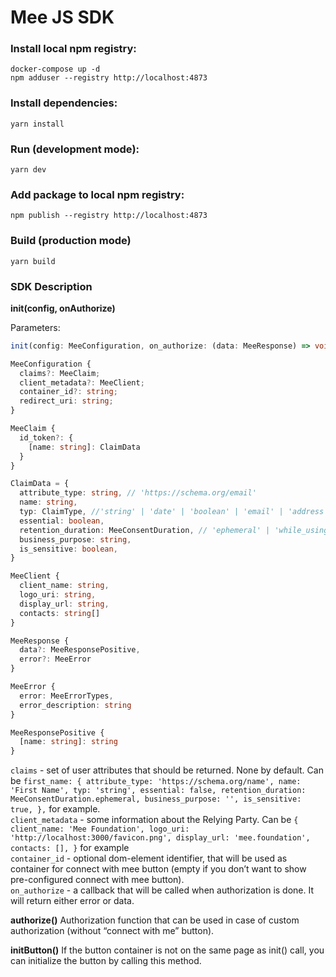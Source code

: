 # Mee JS SDK

### Install local npm registry:
```
docker-compose up -d
npm adduser --registry http://localhost:4873
```

### Install dependencies:
```yarn install```

### Run (development mode):
```yarn dev```

### Add package to local npm registry:
```
npm publish --registry http://localhost:4873
```

### Build (production mode)
```yarn build```


### SDK Description

**init(config, onAuthorize)**

Parameters:

```typescript
init(config: MeeConfiguration, on_authorize: (data: MeeResponse) => void)

MeeConfiguration {
  claims?: MeeClaim;
  client_metadata?: MeeClient;
  container_id?: string;
  redirect_uri: string;
}

MeeClaim {
  id_token?: {
    [name: string]: ClaimData
  }
}

ClaimData = {
  attribute_type: string, // 'https://schema.org/email'
  name: string,
  typ: ClaimType, //'string' | 'date' | 'boolean' | 'email' | 'address' | 'card'
  essential: boolean,
  retention_duration: MeeConsentDuration, // 'ephemeral' | 'while_using_app' | 'until_connection_deletion',
  business_purpose: string,
  is_sensitive: boolean,
}

MeeClient {
  client_name: string,
  logo_uri: string,
  display_url: string,
  contacts: string[]
}

MeeResponse {
  data?: MeeResponsePositive,
  error?: MeeError
}

MeeError {
  error: MeeErrorTypes,
  error_description: string
}

MeeResponsePositive {
  [name: string]: string
}

```

`claims` -  set of user attributes that should be returned. None by default.
Can be `first_name: {
          attribute_type: 'https://schema.org/name',
          name: 'First Name',
          typ: 'string',
          essential: false,
          retention_duration: MeeConsentDuration.ephemeral,
          business_purpose: '',
          is_sensitive: true,
        },` for example.<br>
`client_metadata` - some information about the Relying Party. Can be `{
      client_name: 'Mee Foundation',
      logo_uri: 'http://localhost:3000/favicon.png',
      display_url: 'mee.foundation',
      contacts: [],
    }` for example<br>
`container_id` - optional dom-element identifier, that will be used as container for connect with mee button (empty if you don’t want to show pre-configured connect with mee button).<br>
`on_authorize` - a callback that will be called when authorization is done. It will return either error or data.<br>
 
**authorize()**
Authorization function that can be used in case of custom authorization (without “connect with me” button).

**initButton()**
If the button container is not on the same page as init() call, you can initialize the button by calling this method.